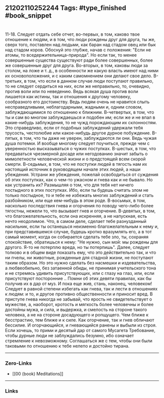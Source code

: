 21202110252244
Tags: #type_finished #book_snippet 
---
# 

 11-18. Следует отдать себе отчет, во-первых, в том, каково твое отношение к людям, и в том, что люди рождены друг для друга, ты же, сверх того, поставлен над людьми, как баран над стадом овец или бык над стадом коров. Обоснуй это глубже, начав с положения: "Если не атомы, то вседержительница-природа". Но если так, то менее совершенные существа существуют ради более совершенных, более же совершенные друг для друга. Во-вторых,  в том, каковы люди за столом, на ложе и т. д., в особенности же какую власть имеют над ними их основоположения, и с каким самомнением они делают свое дело. В-третьих,  в том, что если в данном случае люди поступают правильно, то не следует сердиться на них, если же неправильно, то, очевидно, против воли или по неведению. Ведь всякая душа против воли лишается как истины, так и отношения к другому человеку, сообразного его достоинству. Ведь людям очень не нравится слыть несправедливыми, неблагодарными, жадными и, одним словом, заблуждающимися по отношению к ближним. В-четвертых,  в том, что ты и сам во многом заблуждаешься и подобен им; если же и не впал в какие-нибудь заблуждения, то не чужд порождающим их склонностям. Это справедливо, если от подобных заблуждений удержали тебя трусость, честолюбие или какое-нибудь другое дурное побуждение. В-пятых,  в том, что ты даже не уверен, заблуждаются ли они. Ведь чужая душа  потемки. И вообще многому следует поучиться, прежде чем с уверенностью высказываться о чужих поступках. В-шестых,  в том, что предаваться чрезмерной досаде или негодованию значит забыть о мимолетности человеческой жизни и о предстоящей всем скорой смерти. В-седьмых,  в том, что не поступки людей в тягость нам  их настоящий источник в руководящем начале этих людей,  а наши убеждения. Устрани же убеждения, пожелай освободиться от суждения об этих поступках, как о чем-то ужасном  и гнева как и не бывало. Но как устранить их? Размышляя о том, что для тебя нет ничего постыдного в этих поступках. Ибо, если ты будешь считать злом не только постыдное, то и тебе не избежать многих заблуждений и стать разбойником, или еще кем-нибудь в этом роде. В-восьмых,  в том, насколько последствия гнева и огорчения по поводу чего-либо более тягостны, нежели то, что вызывает гнев и огорчение. В-девятых,  в том, что благожелательность, если она искренняя, а не напускная, есть нечто неодолимое. Что, в самом деле, сделает тебе разнузданный насильник, если ты останешься неизменно благожелательным к нему и, при представившемся случае, будешь кротко вразумлять его, а в тот самый момент, когда он собирается сделать тебе зло, ты, сохраняя спокойствие, обратишься к нему: "Не нужно, сын мой: мы рождены для другого. Я-то не потерплю вреда, но ты потерпишь". Далее, следует толково и в общем виде показать ему, что это действительно так, и что ни пчелы, ни животные, рожденные для стадной жизни, не поступают таким образом. Но это нужно сделать без насмешки и издевательства, а любвеобильно, без затаенной обиды, не принимая учительского тона и не стремясь удивить присутствующих, или с глазу на глаз, или, если присутствуют посторонние .. Помни об этих девяти правилах, как бы получив их в дар от муз. И пока еще жив, стань, наконец, человеком! Следует в равной степени избегать как гнева, так и лести в отношениях к людям: и то, и другое противно общественности и приносит вред. В приступе гнева никогда не забывай, что ярость не свидетельствует о мужестве, а, наоборот, кротость и мягкость более человечны и более достойны мужа, и сила, и выдержка, и смелость на стороне такого человека, а не на стороне досадующего и ропщущего. Чем ближе к бесстрастию, тем ближе и к силе. Как огорчение, так и гнев обличают бессилие. И огорчающийся, и гневающийся  ранены и выбыли из строя. Если хочешь, то прими и десятый дар от самого Мусагета  Требование, чтобы дурные люди не заблуждались  безумно, ибо означает стремление к невозможному. Соглашаться же с тем, чтобы они были таковыми по отношению к тебе  нелепо и достойно тирана. 

---
### Zero-Links
 - [[00 (book) Meditations]]
---
### Links
